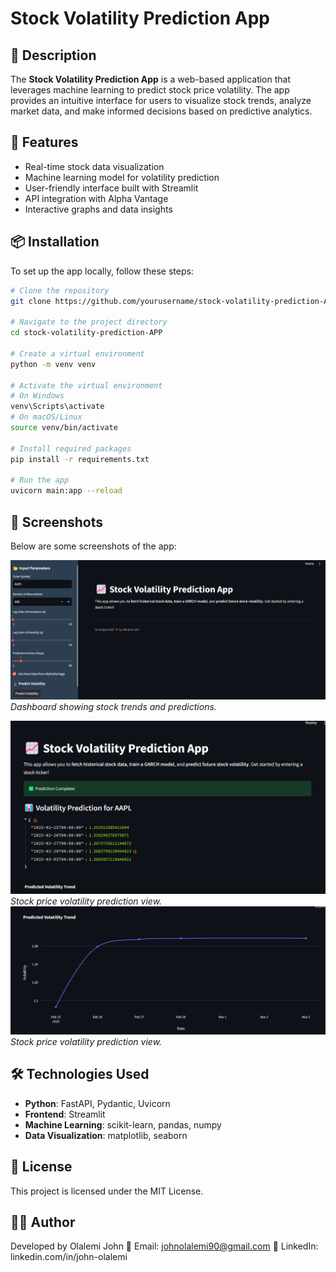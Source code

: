 # Stock Volatility Prediction App

## 📄 Description
The **Stock Volatility Prediction App** is a web-based application that leverages machine learning to predict stock price volatility. The app provides an intuitive interface for users to visualize stock trends, analyze market data, and make informed decisions based on predictive analytics.

## 🚀 Features
- Real-time stock data visualization
- Machine learning model for volatility prediction
- User-friendly interface built with Streamlit
- API integration with Alpha Vantage
- Interactive graphs and data insights

## 📦 Installation
To set up the app locally, follow these steps:

```bash
# Clone the repository
git clone https://github.com/yourusername/stock-volatility-prediction-APP.git

# Navigate to the project directory
cd stock-volatility-prediction-APP

# Create a virtual environment
python -m venv venv

# Activate the virtual environment
# On Windows
venv\Scripts\activate
# On macOS/Linux
source venv/bin/activate

# Install required packages
pip install -r requirements.txt

# Run the app
uvicorn main:app --reload
```

## 📸 Screenshots
Below are some screenshots of the app:

![Dashboard](images/dashboard.png)
*Dashboard showing stock trends and predictions.*

![Prediction](images/prediction1.png)
*Stock price volatility prediction view.*
![Prediction](images/prediction2.png)
*Stock price volatility prediction view.*

## 🛠 Technologies Used
- **Python**: FastAPI, Pydantic, Uvicorn
- **Frontend**: Streamlit
- **Machine Learning**: scikit-learn, pandas, numpy
- **Data Visualization**: matplotlib, seaborn

## 📄 License
This project is licensed under the MIT License.

## 👨‍💻 Author
Developed by Olalemi John
📧 Email: johnolalemi90@gmail.com
🔗 LinkedIn: linkedin.com/in/john-olalemi
